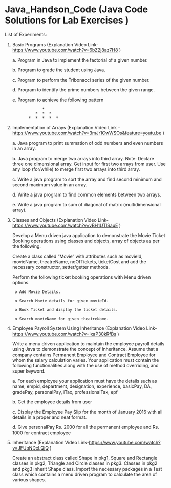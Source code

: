 # Java_Handson_Code (Java Code Solutions for Lab Exercises )

List of Experiments:

1. Basic Programs (Explanation Video Link- https://www.youtube.com/watch?v=6bZ2j8az7H8 )
   
    a. Program in Java to implement the factorial of a given number.
   
    b. Program to grade the student using Java.
   
    c. Program to perform the Tribonacci series of the given number.
   
    d. Program to identify the prime numbers between the given range.
   
    e. Program to achieve the following pattern
   
                    *
  		         *  *  *
              *  *  *  *  *

2. Implementation of Arrays (Explanation Video Link - https://www.youtube.com/watch?v=3mJr1CwWSOs&feature=youtu.be )

	a. Java program to print summation of odd numbers and even numbers in an array.

	b. Java program to merge two arrays into third array.
	   Note: 
	   Declare three one dimensional array.
	   Get input for first two arrays from user.
	   Use any loop (for/while) to merge first two arrays into third array.

	c. Write a java program to sort the array and find second minimum and second maximum value in an array.

	d. Write a java program to find common elements between two arrays.

	e. Write a java program to sum of diagonal of matrix (multidimensional array).

3. Classes and Objects (Explanation Video Link- https://www.youtube.com/watch?v=vBH1UTlSauE )
   
   Develop a Menu driven java application to demonstrate the Movie Ticket Booking operations using classes and objects, array of objects as per the following.
   
   	Create a class called “Movie” with attributes such as movieId, movieName, theatreName, noOfTickets, ticketCost and add the necessary constructor, setter/getter methods.
   
   	Perform the following ticket booking operations with Menu driven options.
   
		o Add Movie Details.

		o Search Movie details for given movieId.

		o Book Ticket and display the ticket details.

		o Search movieName for given theatreName.

4. Employee Payroll System Using Inheritance (Explanation Video Link- https://www.youtube.com/watch?v=lxaP30kRfBs )

	Write a menu driven application to maintain the employee payroll details using Java to demonstrate the concept of Inheritance. Assume that a company contains Permanent Employee and Contract Employee for whom the salary calculation varies. Your application must contain the following functionalities along with the use of method overriding, and super keyword.

	a. For each employee your application must have the details such as name, empid, department, designation, experience, basicPay, DA, gradePay, personalPay, iTax, professionalTax, epf
	
	b. Get the employee details from user
	
	c. Display the Employee Pay Slip for the month of January 2016 with all details in a proper and neat format.
	
	d. Give personalPay Rs. 2000 for all the permanent employee and Rs. 1000 for contract employee

5. Inheritance (Explanation Video Link-https://www.youtube.com/watch?v=JFUbNDcLQjQ )

	Create an abstract class called Shape in pkg1, Square and Rectangle classes in pkg2, Triangle and Circle classes in pkg3. Classes in pkg2 and pkg3 inherit Shape class. Import the necessary packages in a Test class which contains a menu driven program to calculate the area of various shapes.
